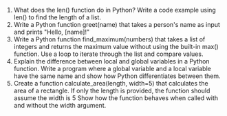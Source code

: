 1) What does the len() function do in Python? Write a code example using len() to find the length of a list.
2) Write a Python function greet(name) that takes a person's name as input and prints "Hello, [name]!"
3) Write a Python function find_maximum(numbers) that takes a list of integers and returns the maximum value without using the built-in max() function. Use a loop to iterate through the list and compare values.
4) Explain the difference between local and global variables in a Python function. Write a program where a global variable and a local variable have the same name and show how Python differentiates between them.
5) Create a function calculate_area(length, width=5) that calculates the area of a rectangle. If only the length is provided, the function should assume the width is 5
   Show how the function behaves when called with and without the width argument.
